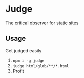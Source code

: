 # Judge

The critical observer for static sites

## Usage

Get judged easily

1.  `npm i -g judge`
1.  `judge html/glob/**/*.html`
1.  Profit

